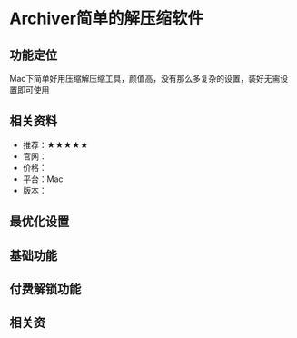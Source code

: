 # Archiver简单的解压缩软件

## 功能定位
Mac下简单好用压缩解压缩工具，颜值高，没有那么多复杂的设置，装好无需设置即可使用
## 相关资料
- 推荐：★★★★★
- 官网：
- 价格：
- 平台：Mac
- 版本：


## 最优化设置

## 基础功能 

## 付费解锁功能


## 相关资
